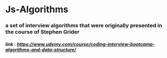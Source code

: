 # Js-Algorithms
### a set of interview algorithms that were originally presented in the course of Stephen Grider 
##### link : https://www.udemy.com/course/coding-interview-bootcamp-algorithms-and-data-structure/
